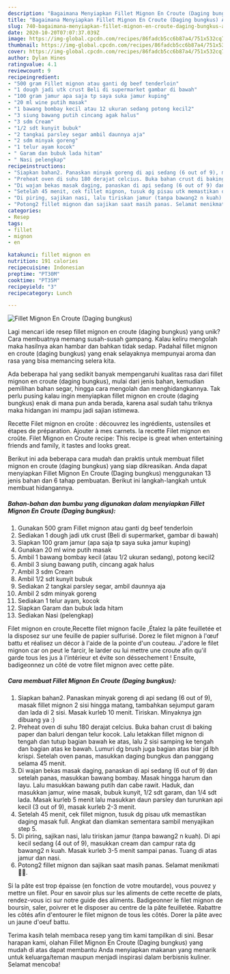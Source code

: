 ```yaml
---
description: "Bagaimana Menyiapkan Fillet Mignon En Croute (Daging bungkus) Anti Gagal"
title: "Bagaimana Menyiapkan Fillet Mignon En Croute (Daging bungkus) Anti Gagal"
slug: 740-bagaimana-menyiapkan-fillet-mignon-en-croute-daging-bungkus-anti-gagal
date: 2020-10-20T07:07:37.039Z
image: https://img-global.cpcdn.com/recipes/86fadcb5cc6b87a4/751x532cq70/fillet-mignon-en-croute-daging-bungkus-foto-resep-utama.jpg
thumbnail: https://img-global.cpcdn.com/recipes/86fadcb5cc6b87a4/751x532cq70/fillet-mignon-en-croute-daging-bungkus-foto-resep-utama.jpg
cover: https://img-global.cpcdn.com/recipes/86fadcb5cc6b87a4/751x532cq70/fillet-mignon-en-croute-daging-bungkus-foto-resep-utama.jpg
author: Dylan Hines
ratingvalue: 4.1
reviewcount: 9
recipeingredient:
- "500 gram Fillet mignon atau ganti dg beef tenderloin"
- "1 dough jadi utk crust Beli di supermarket gambar di bawah"
- "100 gram jamur apa saja tp saya suka jamur kuping"
- "20 ml wine putih masak"
- "1 bawang bombay kecil atau 12 ukuran sedang potong kecil2"
- "3 siung bawang putih cincang agak halus"
- "3 sdm Cream"
- "1/2 sdt kunyit bubuk"
- "2 tangkai parsley segar ambil daunnya aja"
- "2 sdm minyak goreng"
- "1 telur ayam kocok"
- " Garam dan bubuk lada hitam"
- " Nasi pelengkap"
recipeinstructions:
- "Siapkan bahan2. Panaskan minyak goreng di api sedang (6 out of 9), masak fillet mignon 2 sisi hingga matang, tambahkan sejumput garam dan lada di 2 sisi. Masak kurleb 10 menit. Tiriskan. Minyaknya jgn dibuang ya :)"
- "Preheat oven di suhu 180 derajat celcius. Buka bahan crust di baking paper dan baluri dengan telur kocok. Lalu letakkan fillet mignon di tengah dan tutup bagian bawah ke atas, lalu 2 sisi samping ke tengah dan bagian atas ke bawah. Lumuri dg brush juga bagian atas biar jd lbh krispi. Setelah oven panas, masukkan daging bungkus dan panggang selama 45 menit."
- "Di wajan bekas masak daging, panaskan di api sedang (6 out of 9) dan setelah panas, masukkan bawang bombay. Masak hingga harum dan layu. Lalu masukkan bawang putih dan cabe rawit. Haduk, dan masukkan jamur, wine masak, bubuk kunyit, 1/2 sdt garam, dan 1/4 sdt lada. Masak kurleb 5 menit lalu masukkan daun parsley dan turunkan api kecil (3 out of 9), masak kurleb 2-3 menit."
- "Setelah 45 menit, cek fillet mignon, tusuk dg pisau utk memastikan daging masak full. Angkat dan diamkan sementara sambil menyajikan step 5."
- "Di piring, sajikan nasi, lalu tiriskan jamur (tanpa bawang2 n kuah). Di api kecil sedang (4 out of 9), masukkan cream dan campur rata dg bawang2 n kuah. Masak kurleb 3-5 menit sampai panas. Tuang di atas jamur dan nasi."
- "Potong2 fillet mignon dan sajikan saat masih panas. Selamat menikmati 🤗🍴."
categories:
- Resep
tags:
- fillet
- mignon
- en

katakunci: fillet mignon en 
nutrition: 191 calories
recipecuisine: Indonesian
preptime: "PT30M"
cooktime: "PT35M"
recipeyield: "3"
recipecategory: Lunch

---
```



![Fillet Mignon En Croute (Daging bungkus)](https://img-global.cpcdn.com/recipes/86fadcb5cc6b87a4/751x532cq70/fillet-mignon-en-croute-daging-bungkus-foto-resep-utama.jpg)

Lagi mencari ide resep fillet mignon en croute (daging bungkus) yang unik? Cara membuatnya memang susah-susah gampang. Kalau keliru mengolah maka hasilnya akan hambar dan bahkan tidak sedap. Padahal fillet mignon en croute (daging bungkus) yang enak selayaknya mempunyai aroma dan rasa yang bisa memancing selera kita.

Ada beberapa hal yang sedikit banyak mempengaruhi kualitas rasa dari fillet mignon en croute (daging bungkus), mulai dari jenis bahan, kemudian pemilihan bahan segar, hingga cara mengolah dan menghidangkannya. Tak perlu pusing kalau ingin menyiapkan fillet mignon en croute (daging bungkus) enak di mana pun anda berada, karena asal sudah tahu triknya maka hidangan ini mampu jadi sajian istimewa.

Recette Filet mignon en croûte : découvrez les ingrédients, ustensiles et étapes de préparation. Ajouter à mes carnets. la recette Filet mignon en croûte. Filet Mignon en Croute recipe: This recipe is great when entertaining friends and family, it tastes and looks great.


Berikut ini ada beberapa cara mudah dan praktis untuk membuat fillet mignon en croute (daging bungkus) yang siap dikreasikan. Anda dapat menyiapkan Fillet Mignon En Croute (Daging bungkus) menggunakan 13 jenis bahan dan 6 tahap pembuatan. Berikut ini langkah-langkah untuk membuat hidangannya.

<!--inarticleads1-->

##### Bahan-bahan dan bumbu yang digunakan dalam menyiapkan Fillet Mignon En Croute (Daging bungkus):

1. Gunakan 500 gram Fillet mignon atau ganti dg beef tenderloin
1. Sediakan 1 dough jadi utk crust (Beli di supermarket, gambar di bawah)
1. Siapkan 100 gram jamur (apa saja tp saya suka jamur kuping)
1. Gunakan 20 ml wine putih masak
1. Ambil 1 bawang bombay kecil (atau 1/2 ukuran sedang), potong kecil2
1. Ambil 3 siung bawang putih, cincang agak halus
1. Ambil 3 sdm Cream
1. Ambil 1/2 sdt kunyit bubuk
1. Sediakan 2 tangkai parsley segar, ambil daunnya aja
1. Ambil 2 sdm minyak goreng
1. Sediakan 1 telur ayam, kocok
1. Siapkan  Garam dan bubuk lada hitam
1. Sediakan  Nasi (pelengkap)


Filet mignon en croute,Recette filet mignon facile ,Étalez la pâte feuilletée et la disposez sur une feuille de papier sulfurisé. Dorez le filet mignon à l&#39;œuf battu et réalisez un décor à l&#39;aide de la pointe d&#39;un couteau. J&#39;adore le filet mignon car on peut le farcir, le larder ou lui mettre une croute afin qu&#39;il garde tous les jus à l&#39;intérieur et évite son déssechement ! Ensuite, badigeonnez un côté de votre filet mignon avec cette pâte. 

<!--inarticleads2-->

##### Cara membuat Fillet Mignon En Croute (Daging bungkus):

1. Siapkan bahan2. Panaskan minyak goreng di api sedang (6 out of 9), masak fillet mignon 2 sisi hingga matang, tambahkan sejumput garam dan lada di 2 sisi. Masak kurleb 10 menit. Tiriskan. Minyaknya jgn dibuang ya :)
1. Preheat oven di suhu 180 derajat celcius. Buka bahan crust di baking paper dan baluri dengan telur kocok. Lalu letakkan fillet mignon di tengah dan tutup bagian bawah ke atas, lalu 2 sisi samping ke tengah dan bagian atas ke bawah. Lumuri dg brush juga bagian atas biar jd lbh krispi. Setelah oven panas, masukkan daging bungkus dan panggang selama 45 menit.
1. Di wajan bekas masak daging, panaskan di api sedang (6 out of 9) dan setelah panas, masukkan bawang bombay. Masak hingga harum dan layu. Lalu masukkan bawang putih dan cabe rawit. Haduk, dan masukkan jamur, wine masak, bubuk kunyit, 1/2 sdt garam, dan 1/4 sdt lada. Masak kurleb 5 menit lalu masukkan daun parsley dan turunkan api kecil (3 out of 9), masak kurleb 2-3 menit.
1. Setelah 45 menit, cek fillet mignon, tusuk dg pisau utk memastikan daging masak full. Angkat dan diamkan sementara sambil menyajikan step 5.
1. Di piring, sajikan nasi, lalu tiriskan jamur (tanpa bawang2 n kuah). Di api kecil sedang (4 out of 9), masukkan cream dan campur rata dg bawang2 n kuah. Masak kurleb 3-5 menit sampai panas. Tuang di atas jamur dan nasi.
1. Potong2 fillet mignon dan sajikan saat masih panas. Selamat menikmati 🤗🍴.


Si la pâte est trop épaisse (en fonction de votre moutarde), vous pouvez y mettre un filet. Pour en savoir plus sur les aliments de cette recette de plats, rendez-vous ici sur notre guide des aliments. Badigeonner le filet mignon de boursin, saler, poivrer et le disposer au centre de la pâte feuilletée. Rabattre les côtés afin d&#39;entourer le filet mignon de tous les côtés. Dorer la pâte avec un jaune d&#39;oeuf battu. 

Terima kasih telah membaca resep yang tim kami tampilkan di sini. Besar harapan kami, olahan Fillet Mignon En Croute (Daging bungkus) yang mudah di atas dapat membantu Anda menyiapkan makanan yang menarik untuk keluarga/teman maupun menjadi inspirasi dalam berbisnis kuliner. Selamat mencoba!
